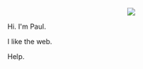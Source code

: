 <p align="center">
  <img src="https://media.giphy.com/media/kaq6GnxDlJaBq/giphy.gif"></img>
</p>

Hi. I'm Paul.

I like the web. 

Help. 

